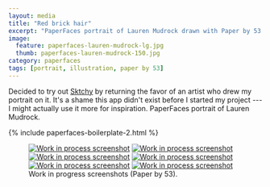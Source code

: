 ```yaml
---
layout: media
title: "Red brick hair"
excerpt: "PaperFaces portrait of Lauren Mudrock drawn with Paper by 53 on an iPad."
image: 
  feature: paperfaces-lauren-mudrock-lg.jpg
  thumb: paperfaces-lauren-mudrock-150.jpg
category: paperfaces
tags: [portrait, illustration, paper by 53]
---
```


Decided to try out [Sktchy](http://www.sktchy.com/) by returning the favor of an artist who drew my portrait on it. It's a shame this app didn't exist before I started my project --- I might actually use it more for inspiration. PaperFaces portrait of Lauren Mudrock.

{% include paperfaces-boilerplate-2.html %}

<figure class="half">
	<a href="{{ site.url }}/images/paperfaces-lauren-mudrock-process-1-lg.jpg"><img src="{{ site.url }}/images/paperfaces-lauren-mudrock-process-1-600.jpg" alt="Work in process screenshot"></a>
	<a href="{{ site.url }}/images/paperfaces-lauren-mudrock-process-2-lg.jpg"><img src="{{ site.url }}/images/paperfaces-lauren-mudrock-process-2-600.jpg" alt="Work in process screenshot"></a>
	<a href="{{ site.url }}/images/paperfaces-lauren-mudrock-process-3-lg.jpg"><img src="{{ site.url }}/images/paperfaces-lauren-mudrock-process-3-600.jpg" alt="Work in process screenshot"></a>
	<a href="{{ site.url }}/images/paperfaces-lauren-mudrock-process-4-lg.jpg"><img src="{{ site.url }}/images/paperfaces-lauren-mudrock-process-4-600.jpg" alt="Work in process screenshot"></a>
	<a href="{{ site.url }}/images/paperfaces-lauren-mudrock-process-5-lg.jpg"><img src="{{ site.url }}/images/paperfaces-lauren-mudrock-process-5-600.jpg" alt="Work in process screenshot"></a>
	<a href="{{ site.url }}/images/paperfaces-lauren-mudrock-process-6-lg.jpg"><img src="{{ site.url }}/images/paperfaces-lauren-mudrock-process-6-600.jpg" alt="Work in process screenshot"></a>
	<figcaption>Work in progress screenshots (Paper by 53).</figcaption>
</figure>